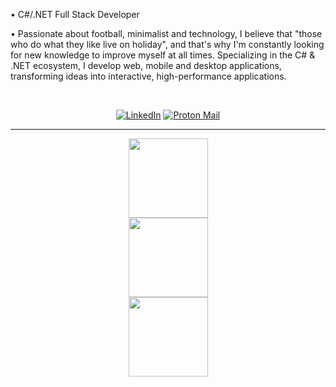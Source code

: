 • C#/.NET Full Stack Developer <br>

• Passionate about football, minimalist and technology, I believe that "those who do what they like live on holiday", and that's why I'm constantly looking for new knowledge to improve myself at all times. Specializing in the C# & .NET ecosystem, I develop web, mobile and desktop applications, transforming ideas into interactive, high-performance applications.

<br>

<div align="center">
  
  [![LinkedIn](https://custom-icon-badges.demolab.com/badge/LinkedIn-white?logo=linkedin&logoColor=black)](https://www.linkedin.com/in/eduardxdc/)
  [![Proton Mail](https://img.shields.io/badge/eduardxdc@proton.me-white?logo=protonmail&logoColor=black)](mailto:eduardxdc@proton.me)
  
</div>

<hr>
<a href="https://www.linkedin.com/in/eduardxdc/" style="display: grid; justify-content: center; align-items: center;">
  <img 
    style="height: 127px; "
    src="https://github-readme-streak-stats.herokuapp.com?user=eduardxdc&theme=graywhite&hide_border=true" 
  />
  <img 
    style="height: 127px;"
    src="https://github-readme-stats.vercel.app/api?username=eduardxdc&theme=graywhite&rank_icon=github" 
  />
  <img 
    style="height: 127px;" 
    src="https://github-readme-stats.vercel.app/api/top-langs/?username=eduardxdc&theme=graywhite&hide_border=true&layout=compact&langs_count=5&locale=en" 
  />
</a>

